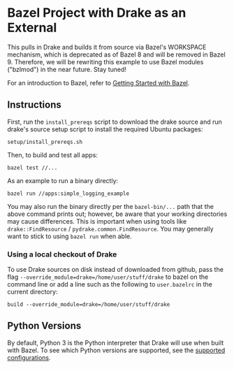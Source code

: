 # Bazel Project with Drake as an External

This pulls in Drake and builds it from source via Bazel's WORKSPACE mechanism,
which is deprecated as of Bazel 8 and will be removed in Bazel 9. Therefore,
we will be rewriting this example to use Bazel modules ("bzlmod") in the near
future. Stay tuned!

For an introduction to Bazel, refer to
[Getting Started with Bazel](https://bazel.build/start).

## Instructions

First, run the `install_prereqs` script to download the drake source and run
drake's source setup script to install the required Ubuntu packages:

```
setup/install_prereqs.sh
```

Then, to build and test all apps:
```
bazel test //...
```

As an example to run a binary directly:
```
bazel run //apps:simple_logging_example
```

You may also run the binary directly per the `bazel-bin/...` path that the
above command prints out; however, be aware that your working directories may
cause differences.  This is important when using tools like
`drake::FindResource` / `pydrake.common.FindResource`.
You may generally want to stick to using `bazel run` when able.

### Using a local checkout of Drake

To use Drake sources on disk instead of downloaded from github, pass the flag
``--override_module=drake=/home/user/stuff/drake`` to bazel on the command line
or add a line such as the following to ``user.bazelrc`` in the current directory:
```
build --override_module=drake=/home/user/stuff/drake
```

## Python Versions

By default, Python 3 is the Python interpreter that Drake will use when built
with Bazel. To see which Python versions are supported, see the
[supported configurations](https://drake.mit.edu/developers.html#supported-configurations).
